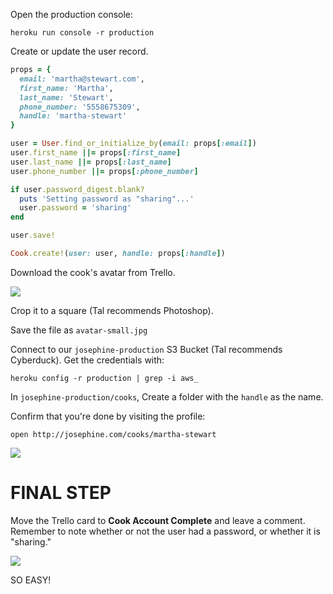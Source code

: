 Open the production console:

```
heroku run console -r production
```

Create or update the user record.

```ruby
props = {
  email: 'martha@stewart.com',
  first_name: 'Martha', 
  last_name: 'Stewart', 
  phone_number: '5558675309', 
  handle: 'martha-stewart'
}

user = User.find_or_initialize_by(email: props[:email])
user.first_name ||= props[:first_name]
user.last_name ||= props[:last_name]
user.phone_number ||= props[:phone_number]

if user.password_digest.blank?
  puts 'Setting password as "sharing"...'
  user.password = 'sharing'
end

user.save!

Cook.create!(user: user, handle: props[:handle])
```

Download the cook's avatar from Trello.

![](https://dl.dropboxusercontent.com/spa/gcrmzi51hzw4tnm/e0eeom-b.png)

Crop it to a square (Tal recommends Photoshop).

Save the file as `avatar-small.jpg`

Connect to our `josephine-production` S3 Bucket (Tal recommends Cyberduck). Get the credentials with:

```
heroku config -r production | grep -i aws_
```

In `josephine-production/cooks`, Create a folder with the `handle` as the name.

Confirm that you're done by visiting the profile:

```
open http://josephine.com/cooks/martha-stewart
```

![](https://dl.dropboxusercontent.com/spa/gcrmzi51hzw4tnm/ha8s9srs.png)

FINAL STEP
==========

Move the Trello card to **Cook Account Complete** and leave a comment. Remember to note whether or not the user had a password, or whether it is "sharing."

![](https://dl.dropboxusercontent.com/spa/gcrmzi51hzw4tnm/h7__cgbg.png)

SO EASY!

